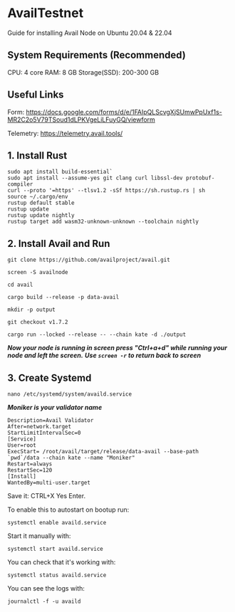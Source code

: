 # AvailTestnet
Guide for installing Avail Node on Ubuntu 20.04 &amp; 22.04

## System Requirements (Recommended)

CPU: 4 core
RAM: 8 GB
Storage(SSD): 200-300 GB

## Useful Links

Form: https://docs.google.com/forms/d/e/1FAIpQLScvgXjSUmwPpUxf1s-MR2C2o5V79TSoud1dLPKVgeLiLFuyGQ/viewform

Telemetry: https://telemetry.avail.tools/

## 1. Install Rust


```sudo apt update && sudo apt upgrade -y
sudo apt install build-essential`
sudo apt install --assume-yes git clang curl libssl-dev protobuf-compiler
curl --proto '=https' --tlsv1.2 -sSf https://sh.rustup.rs | sh
source ~/.cargo/env
rustup default stable
rustup update
rustup update nightly
rustup target add wasm32-unknown-unknown --toolchain nightly
```

## 2. Install Avail and Run

``git clone https://github.com/availproject/avail.git``

``screen -S availnode``

``cd avail``

``cargo build --release -p data-avail``

``mkdir -p output``

``git checkout v1.7.2``

``cargo run --locked --release -- --chain kate -d ./output``

***Now your node is running in screen press "Ctrl+a+d" while running your node and left the screen.***
***Use ``screen -r`` to return back to screen***

## 3. Create Systemd

```touch /etc/systemd/system/availd.service
nano /etc/systemd/system/availd.service
```

***Moniker is your validator name***

```[Unit]
Description=Avail Validator
After=network.target
StartLimitIntervalSec=0
[Service]
User=root
ExecStart= /root/avail/target/release/data-avail --base-path `pwd`/data --chain kate --name "Moniker"
Restart=always
RestartSec=120
[Install]
WantedBy=multi-user.target
```

Save it: CTRL+X Yes Enter.


To enable this to autostart on bootup run:

``systemctl enable availd.service``

Start it manually with:

``systemctl start availd.service``

You can check that it's working with:

``systemctl status availd.service``

You can see the logs with:

``journalctl -f -u availd``



